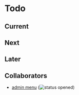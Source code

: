 # Todo

## Current

## Next

## Later

## Collaborators

- [admin menu](./todo/admin-menu.md) (![status](https://placehold.co/15x15/26a269/26a269.png) opened)
